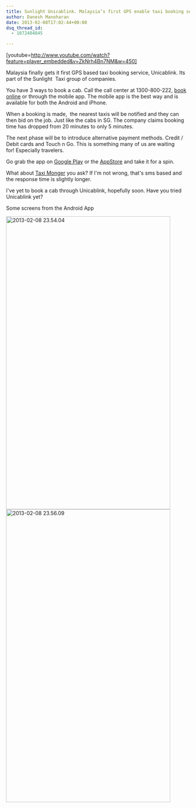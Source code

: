 ```yaml
---
title: Sunlight Unicablink. Malaysia’s first GPS enable taxi booking service.
author: Danesh Manoharan
date: 2013-02-08T17:02:44+00:00
dsq_thread_id:
  - 1072484845

---
```

[youtube=http://www.youtube.com/watch?feature=player_embedded&v=ZkNrh4Bn7NM&w=450]

Malaysia finally gets it first GPS based taxi booking service, Unicablink. Its part of the Sunlight  Taxi group of companies.

You have 3 ways to book a cab. Call the call center at 1300-800-222, [book online][1] or through the mobile app. The mobile app is the best way and is available for both the Android and iPhone.

When a booking is made,  the nearest taxis will be notified and they can then bid on the job. Just like the cabs in SG. The company claims booking time has dropped from 20 minutes to only 5 minutes.

The next phase will be to introduce alternative payment methods. Credit / Debit cards and Touch n Go. This is something many of us are waiting for! Especially travelers.

Go grab the app on [Google Play][2] or the [AppStore][3] and take it for a spin.

What about [Taxi Monger][4] you ask? If I'm not wrong, that's sms based and the response time is slightly longer.

I've yet to book a cab through Unicablink, hopefully soon. Have you tried Unicablink yet?

<!--more-->

Some screens from the Android App

[<img loading="lazy" class="alignnone size-medium wp-image-3121" alt="2013-02-08 23.54.04" src="/wp-content/uploads/2013/02/2013-02-08-23.54.04-450x800.png" width="450" height="800" srcset="/wp-content/uploads/2013/02/2013-02-08-23.54.04-450x800.png 450w, /wp-content/uploads/2013/02/2013-02-08-23.54.04-576x1024.png 576w, /wp-content/uploads/2013/02/2013-02-08-23.54.04.png 720w" sizes="(max-width: 450px) 100vw, 450px" />][5] [<img loading="lazy" class="alignnone size-medium wp-image-3119" alt="2013-02-08 23.56.09" src="/wp-content/uploads/2013/02/2013-02-08-23.56.09-450x800.png" width="450" height="800" srcset="/wp-content/uploads/2013/02/2013-02-08-23.56.09-450x800.png 450w, /wp-content/uploads/2013/02/2013-02-08-23.56.09-576x1024.png 576w, /wp-content/uploads/2013/02/2013-02-08-23.56.09.png 720w" sizes="(max-width: 450px) 100vw, 450px" />][6]

 [1]: http://www.sunlighttaxi.com/online-booking
 [2]: https://play.google.com/store/apps/details?id=com.infindo.expresstaxi
 [3]: https://itunes.apple.com/us/app/book-a-cab/id533418231?mt=8
 [4]: http://www.taximonger.com/
 [5]: /wp-content/uploads/2013/02/2013-02-08-23.54.04.png
 [6]: /wp-content/uploads/2013/02/2013-02-08-23.56.09.png